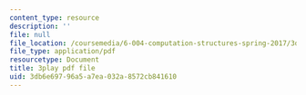 ```yaml
---
content_type: resource
description: ''
file: null
file_location: /coursemedia/6-004-computation-structures-spring-2017/3db6e69796a5a7ea032a8572cb841610_q38KAGAKORk.pdf
file_type: application/pdf
resourcetype: Document
title: 3play pdf file
uid: 3db6e697-96a5-a7ea-032a-8572cb841610
---
```

